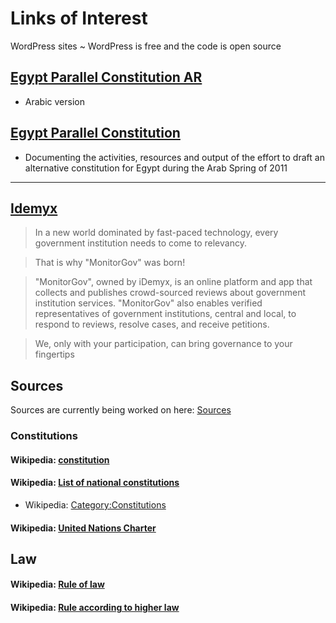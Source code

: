 # Links of Interest

WordPress sites ~ WordPress is free and the code is open source

## [Egypt Parallel Constitution AR]( https://parallelconstitutionar.wordpress.com )

* Arabic version

## [Egypt Parallel Constitution]( https://parallelconstitution.wordpress.com )

* Documenting the activities, resources and output of the effort to draft an alternative constitution for Egypt during the Arab Spring of 2011

***

## [Idemyx]( http://idemyx.com )

> In a new world dominated by fast-paced technology, every government institution needs to come to relevancy.
 
> That is why &quot;MonitorGov&quot; was born!

>&quot;MonitorGov&quot;, owned by iDemyx, is an online platform and app that collects and publishes crowd-sourced reviews about government institution services. &quot;MonitorGov&quot; also enables verified representatives of government institutions, central and local, to respond to reviews, resolve cases, and receive petitions.

> We, only with your participation, can bring governance to your fingertips



## Sources

Sources are currently being worked on here: [Sources]( https://parallelconstitution.wordpress.com/about/sources/ )


### Constitutions

#### Wikipedia: [constitution]( https://en.wikipedia.org/wiki/Constitution "Wikipedia entry" )

#### Wikipedia: [List of national constitutions]( https://en.wikipedia.org/wiki/List_of_national_constitutions )
* Wikipedia: [Category:Constitutions]( https://en.wikipedia.org/wiki/Category:Constitutions )

#### Wikipedia: [United Nations Charter]( https://en.wikipedia.org/wiki/United_Nations_Charter )


## Law

#### Wikipedia: [Rule of law]( https://en.wikipedia.org/wiki/Rule_of_law )
#### Wikipedia: [Rule according to higher law]( https://en.wikipedia.org/wiki/Rule_according_to_higher_law )